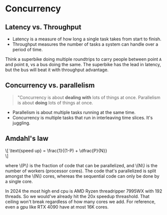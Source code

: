 # Concurrency

<script type="text/javascript" src="https://www.gstatic.com/charts/loader.js"></script>
<script type="text/javascript">
  google.charts.load('current', {'packages':['corechart']});
</script>

## Latency vs. Throughput

- Latency is a measure of how long a single task takes from start to finish.
- Throughput measures the number of tasks a system can handle over a period of time.

Think a superbike doing multiple roundtrips to carry people between point `A` and point `B`, vs a bus doing the same. The superbike has the lead in latency, but the bus will beat it with throughput advantage.

## Concurrency vs. parallelism

> "Concurrency is about **dealing with** lots of things at once. Parallelism is about **doing** lots of things at once.

- Parallelism is about multiple tasks running at the same time.
- Concurrency is multiple tasks that run in interleaving time slices. It's juggling.

## Amdahl's law

\\[
\text{speed up} = \frac{1}{(1-P) + \dfrac{P}{N}}  
\\]

where \\(P\\) is the fraction of code that can be parallelized, and \\(N\\) is the number of workers (processor cores). The code that's parallelized is split amongst the \\(N\\) cores, whereas the sequential code can only be done by a single core.

<div id="amdahl_chart"></div>

In 2024 the most high end cpu is AMD Ryzen threadripper 7995WX with 192 threads. So we would've already hit the 20x speedup threashold. That ceiling won't break regardless of how many cores we add. For reference, even a gpu like RTX 4090 have at most 16K cores.

<script type="text/javascript">
  function generateData() {
    let data = [['cores', 'P = 10%', 'P = 50%', 'P = 90%', 'P = 95%', 'P = 99%']];
    for (const c of [1, 16, 256, 16384, 65536]) {
      let row = [c];
      for (const p of [0.1, 0.5, 0.9, 0.95, 0.99]) {
        const s = 1 / ((1 - p) + p / c);
        row.push(s);
      }
      data.push(row);
    }      
    return data;
  }

  function amdahlChart() {
    var data = google.visualization.arrayToDataTable(generateData());

    var options = {
      title: 'Speedup vs. number of cores',
      curveType: 'function',
      legend: { position: 'bottom' },
      hAxis: {
        scaleType: 'log',
        ticks: [1, 16, 256, 4096, 16384, 65536]
      },
      vAxis: {
        viewWindow: {
          min: 0,
          max: 100
        },
        ticks: [1, 10, 20, 50, 100]
      }
    };

    const chart = new google.visualization.LineChart(document.getElementById('amdahl_chart'));
    chart.draw(data, options);
  };
  
  google.charts.setOnLoadCallback(amdahlChart);
</script>